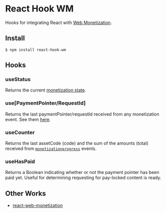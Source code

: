 # React Hook WM

Hooks for integrating React with [Web Monetization](https://webmonetization.org/).

## Install

    $ npm install react-hook-wm

## Hooks

### useStatus

Returns the current [monetization state](https://webmonetization.org/docs/api#states).

### use[PaymentPointer/RequestId]

Returns the last paymentPointer/requestId received from any monetization event. See them [here](https://webmonetization.org/docs/api#browser-events).

### useCounter

Returns the last assetCode (code) and the sum of the amounts (total) received from [`monetizationprogress`](https://webmonetization.org/docs/api#monetizationprogress) events.

### useHasPaid

Returns a Boolean indicating whether or not the payment pointer has been paid yet. Useful for determining requesting for pay-locked content is ready.

## Other Works

- [react-web-monetization](https://github.com/sharafian/react-web-monetization)
